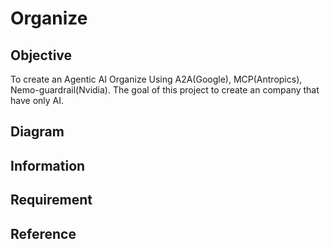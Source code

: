 # Organize
## Objective
To create an Agentic AI Organize Using A2A(Google), MCP(Antropics), Nemo-guardrail(Nvidia). The goal of this project to create an company that have only AI.

## Diagram

## Information

## Requirement

## Reference


